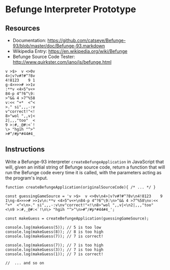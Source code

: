 # Befunge Interpreter Prototype

## Resources

- Documentation: https://github.com/catseye/Befunge-93/blob/master/doc/Befunge-93.markdown
- Wikipedia Entry: https://en.wikipedia.org/wiki/Befunge
- Befunge Source Code Tester: http://www.quirkster.com/iano/js/befunge.html

```
v >$>  v <>0v
4>|v?v#?#^?8v
4!8123    9 1
g-4>>>># >>1v
:**v <4>5^v<+
84-p 4^?6^\9:
>^&& 4 >7^%58
v:<< ^+*  <^<
>." si",,,-:v
v"correct!"<!
8>"wol ",,v|<
2|,,,"too"  <
9 >:#,_@#:<`!
\> "hgih "^>^
>#^/#p*#44#4_
```

## Instructions

Write a Befunge-93 interpreter `createBefungeApplication` in JavaScript that will, given an initial string of Befunge source code, return a function that will run the Befunge code every time it is called, with the parameters acting as the program's input.

```
function createBefungeApplication(originalSourceCode){ /* ... */ }

const guessingGameSource = 'v >$>  v <>0v\n4>|v?v#?#^?8v\n4!8123    9 1\ng-4>>>># >>1v\n:**v <4>5^v<+\n84-p 4^?6^\9:\n>^&& 4 >7^%58\nv:<< ^+*  <^<\n>." si",,,-:v\nv"correct!"<!\n8>"wol ",,v|<\n2|,,,"too"  <\n9 >:#,_@#:<`!\n\> "hgih "^>^\n>#^/#p*#44#4_';

const makeGuess = createBefungeApplication(guessingGameSource);

console.log(makeGuess(5)); // 5 is too low
console.log(makeGuess(8)); // 8 is too high
console.log(makeGuess(7)); // 7 is correct!

console.log(makeGuess(7)); // 7 is too high
console.log(makeGuess(3)); // 7 is too high
console.log(makeGuess(1)); // 7 is correct!

//  ... and so on

```
